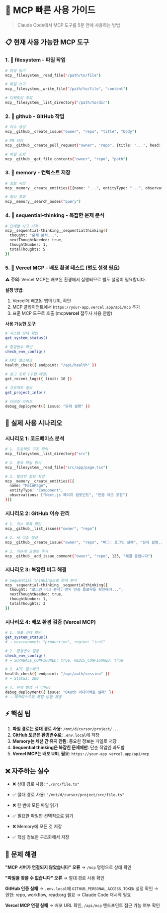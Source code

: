 # 🚀 MCP 빠른 사용 가이드

> Claude Code에서 MCP 도구를 5분 안에 사용하는 방법

## 📋 현재 사용 가능한 MCP 도구

### 1. 📁 **filesystem** - 파일 작업

```bash
# 파일 읽기
mcp__filesystem__read_file("/path/to/file")

# 파일 쓰기
mcp__filesystem__write_file("/path/to/file", "content")

# 디렉토리 조회
mcp__filesystem__list_directory("/path/to/dir")
```

### 2. 🐙 **github** - GitHub 작업

```bash
# 이슈 생성
mcp__github__create_issue("owner", "repo", "title", "body")

# PR 생성
mcp__github__create_pull_request("owner", "repo", {title: "...", head: "...", base: "..."})

# 파일 조회
mcp__github__get_file_contents("owner", "repo", "path")
```

### 3. 🧠 **memory** - 컨텍스트 저장

```bash
# 정보 저장
mcp__memory__create_entities([{name: "...", entityType: "...", observations: [...]}])

# 정보 조회
mcp__memory__search_nodes("query")
```

### 4. 🤔 **sequential-thinking** - 복잡한 문제 분석

```bash
# 단계별 사고 시작
mcp__sequential-thinking__sequentialthinking({
  thought: "문제 분석...",
  nextThoughtNeeded: true,
  thoughtNumber: 1,
  totalThoughts: 5
})
```

### 5. 🚀 **Vercel MCP** - 배포 환경 테스트 (별도 설정 필요)

⚠️ **주의**: Vercel MCP는 배포된 환경에서 실행되므로 별도 설정이 필요합니다.

**설정 방법**:

1. Vercel에 배포된 앱의 URL 확인
2. MCP 클라이언트에서 `https://your-app.vercel.app/api/mcp` 추가
3. 표준 MCP 도구로 호출 (mcp**vercel** 접두사 사용 안함)

**사용 가능한 도구**:

```bash
# 시스템 상태 확인
get_system_status()

# 환경변수 확인
check_env_config()

# API 헬스체크
health_check({ endpoint: "/api/health" })

# 로그 조회 (구현 예정)
get_recent_logs({ limit: 10 })

# 프로젝트 정보
get_project_info()

# 디버깅 가이드
debug_deployment({ issue: "문제 설명" })
```

## 🎯 실제 사용 시나리오

### 시나리오 1: 코드베이스 분석

```bash
# 1. 프로젝트 구조 파악
mcp__filesystem__list_directory("src")

# 2. 중요 파일 읽기
mcp__filesystem__read_file("src/app/page.tsx")

# 3. 발견한 정보 저장
mcp__memory__create_entities([{
  name: "MainPage",
  entityType: "Component",
  observations: ["Next.js 페이지 컴포넌트", "인증 체크 포함"]
}])
```

### 시나리오 2: GitHub 이슈 관리

```bash
# 1. 이슈 목록 확인
mcp__github__list_issues("owner", "repo")

# 2. 새 이슈 생성
mcp__github__create_issue("owner", "repo", "버그: 로그인 실패", "상세 설명...")

# 3. 이슈에 코멘트 추가
mcp__github__add_issue_comment("owner", "repo", 123, "해결 중입니다")
```

### 시나리오 3: 복잡한 버그 해결

```bash
# Sequential thinking으로 문제 분석
mcp__sequential-thinking__sequentialthinking({
  thought: "로그인 버그 분석: 먼저 인증 플로우를 확인해야...",
  nextThoughtNeeded: true,
  thoughtNumber: 1,
  totalThoughts: 3
})
```

### 시나리오 4: 배포 환경 검증 (Vercel MCP)

```bash
# 1. 배포 상태 확인
get_system_status()
# → environment: "production", region: "icn1"

# 2. 환경변수 검증
check_env_config()
# → SUPABASE_CONFIGURED: true, REDIS_CONFIGURED: true

# 3. API 헬스체크
health_check({ endpoint: "/api/auth/session" })
# → Status: 200

# 4. 문제 발생 시 디버깅
debug_deployment({ issue: "OAuth 리다이렉트 실패" })
# → 체크리스트와 해결 방법 제공
```

## ⚡ 핵심 팁

1. **파일 경로는 절대 경로 사용**: `/mnt/d/cursor/project/...`
2. **GitHub 토큰은 환경변수로**: `.env.local`에 저장
3. **Memory는 세션 간 유지 안됨**: 중요한 정보는 파일로 저장
4. **Sequential thinking은 복잡한 문제에만**: 단순 작업엔 과도함
5. **Vercel MCP는 배포 URL 필요**: `https://your-app.vercel.app/api/mcp`

## ❌ 자주하는 실수

- ❌ 상대 경로 사용: `"./src/file.ts"`
- ✅ 절대 경로 사용: `"/mnt/d/cursor/project/src/file.ts"`

- ❌ 한 번에 모든 파일 읽기
- ✅ 필요한 파일만 선택적으로 읽기

- ❌ Memory에 모든 것 저장
- ✅ 핵심 정보만 구조화해서 저장

## 🔧 문제 해결

**"MCP 서버가 연결되지 않았습니다" 오류**
→ `/mcp` 명령으로 상태 확인

**"파일을 찾을 수 없습니다" 오류**
→ 절대 경로 사용 확인

**GitHub 인증 실패**
→ `.env.local`에 `GITHUB_PERSONAL_ACCESS_TOKEN` 설정 확인
→ 권한: repo, workflow, read:org 필요
→ Claude Code 재시작 필요

**Vercel MCP 연결 실패**
→ 배포 URL 확인, `/api/mcp` 엔드포인트 접근 가능 여부 확인

